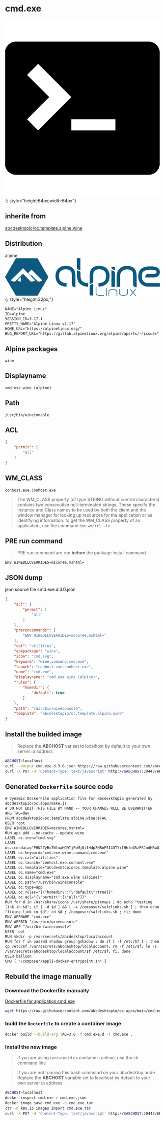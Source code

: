 # cmd.exe
![cmd.svg](icons/cmd.svg){: style="height:64px;width:64px"}
## inherite from
[abcdesktopio/oc.template.alpine.wine](../abcdesktopio/oc.template.alpine.wine)
## Distribution
alpine ![alpine](icons/alpine.svg){: style="height:32px;"}

``` 
NAME="Alpine Linux"
ID=alpine
VERSION_ID=3.17.1
PRETTY_NAME="Alpine Linux v3.17"
HOME_URL="https://alpinelinux.org/"
BUG_REPORT_URL="https://gitlab.alpinelinux.org/alpine/aports/-/issues"

```


## Alpine packages

``` 
wine
```

## Displayname


``` 
cmd.exe wine (alpine)
```

## Path


``` 
/usr/bin/wineconsole
```

## ACL

``` json
{
    "permit": [
        "all"
    ]
}
```

## WM_CLASS

``` 
conhost.exe.conhost.exe
```

> The WM_CLASS property (of type STRING without control characters) contains two consecutive null-terminated strings. These specify the Instance and Class names to be used by both the client and the window manager for looking up resources for the application or as identifying information.
> to get the WM_CLASS property of an application, use the command line `wmctrl -lx`

## PRE run command

> PRE run command are run **before** the package install command

```
ENV WINEDLLOVERRIDES=mscoree,mshtml=
```



## JSON dump
json source file cmd.exe.d.3.0.json 

``` json
{
    "acl": {
        "permit": [
            "all"
        ]
    },
    "preruncommands": [
        "ENV WINEDLLOVERRIDES=mscoree,mshtml="
    ],
    "cat": "utilities",
    "apkpackage": "wine",
    "icon": "cmd.svg",
    "keyword": "wine,command,cmd.exe",
    "launch": "conhost.exe.conhost.exe",
    "name": "cmd.exe",
    "displayname": "cmd.exe wine (alpine)",
    "rules": {
        "homedir": {
            "default": true
        }
    },
    "path": "/usr/bin/wineconsole",
    "template": "abcdesktopio/oc.template.alpine.wine"
}
```

## Install the builded image
>Replace the **ABCHOST** var set to localhost by default to your own server ip address

``` sh
ABCHOST=localhost
curl --output cmd.exe.d.3.0.json https://raw.githubusercontent.com/abcdesktopio/oc.apps/main/cmd.exe.d.3.0.json
curl -X PUT -H 'Content-Type: text/javascript' http://$ABCHOST:30443/API/manager/image -d @cmd.exe.d.3.0.json

```

## Generated `DockerFile` source code

``` 
# Dynamic DockerFile application file for abcdesktopio generated by abcdesktopio/oc.apps/make.js
# DO NOT EDIT THIS FILE BY HAND -- YOUR CHANGES WILL BE OVERWRITTEN
ARG TAG=dev
FROM abcdesktopio/oc.template.alpine.wine:$TAG
USER root
ENV WINEDLLOVERRIDES=mscoree,mshtml=
RUN apk add --no-cache --update wine
LABEL oc.icon="cmd.svg"
LABEL oc.icondata="PHN2ZyBoZWlnaHQ9IjEwMjQiIHdpZHRoPSI4OTYiIHhtbG5zPSJodHRwOi8vd3d3LnczLm9yZy8yMDAwL3N2ZyI+CiAgPHBhdGggZD0iTTgzMSAxMjdINjNjLTM1LjM1IDAtNjQgMjguNjUtNjQgNjR2NjQwYzAgMzUuMzUgMjguNjUgNjQgNjQgNjRoNzY4YzM1LjM1IDAgNjQtMjguNjUgNjQtNjRWMTkxQzg5NSAxNTUuNjQ5OTk5OTk5OTk5OTggODY2LjM1IDEyNyA4MzEgMTI3ek0xMjcgNTc1bDEyOC0xMjhMMTI3IDMxOWw2NC02NCAxOTIgMTkyTDE5MSA2MzkgMTI3IDU3NXpNNjM5IDYzOUgzODN2LTY0aDI1NlY2Mzl6IiAvPgo8L3N2Zz4K"
LABEL oc.keyword="cmd.exe,wine,command,cmd.exe"
LABEL oc.cat="utilities"
LABEL oc.launch="conhost.exe.conhost.exe"
LABEL oc.template="abcdesktopio/oc.template.alpine.wine"
LABEL oc.name="cmd.exe"
LABEL oc.displayname="cmd.exe wine (alpine)"
LABEL oc.path="/usr/bin/wineconsole"
LABEL oc.type=app
LABEL oc.rules="{\"homedir\":{\"default\":true}}"
LABEL oc.acl="{\"permit\":[\"all\"]}"
RUN for d in /usr/share/icons /usr/share/pixmaps ; do echo "testing link in $d"; if [ -d $d ] && [ -x /composer/safelinks.sh ] ; then echo "fixing link in $d"; cd $d ; /composer/safelinks.sh ; fi; done
ENV APPNAME "cmd.exe"
ENV APPBIN "/usr/bin/wineconsole"
ENV APP "/usr/bin/wineconsole"
USER root
RUN mkdir -p /var/secrets/abcdesktop/localaccount
RUN for f in passwd shadow group gshadow ; do if [ -f /etc/$f ] ; then  cp /etc/$f /var/secrets/abcdesktop/localaccount; rm -f /etc/$f; ln -s /var/secrets/abcdesktop/localaccount/$f /etc/$f; fi; done
USER balloon
CMD [ "/composer/appli-docker-entrypoint.sh" ]

```

## Rebuild the image manually

### Download the Dockerfile manually
[Dockerfile for application cmd.exe](https://raw.githubusercontent.com/abcdesktopio/oc.apps/main/cmd.exe.d)
``` sh
wget https://raw.githubusercontent.com/abcdesktopio/oc.apps/main/cmd.exe.d
```

### build the `Dockerfile` to create a container image

``` sh
docker build --build-arg TAG=3.0 -f cmd.exe.d -t cmd.exe .
```

### Install the new image
>If you are using `containerd` as container runtime, use the ctr command line

 
>If you are not running this bash command on your abcdesktop node
>Replace the **ABCHOST** variable set to localhost by default to your own server ip address


``` sh
ABCHOST=localhost
docker inspect cmd.exe > cmd.exe.json
docker image save cmd.exe -o cmd.exe.tar
ctr -n k8s.io images import cmd.exe.tar
curl -X PUT -H 'Content-Type: text/javascript' http://$ABCHOST:30443/API/manager/image -d @cmd.exe.json

```

